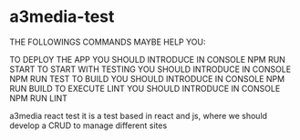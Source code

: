 # a3media-test
THE FOLLOWINGS COMMANDS MAYBE HELP YOU:

TO DEPLOY THE APP YOU SHOULD INTRODUCE IN CONSOLE NPM RUN START
TO START WITH TESTING YOU SHOULD INTRODUCE IN CONSOLE NPM RUN TEST
TO BUILD YOU SHOULD INTRODUCE IN CONSOLE NPM RUN BUILD
TO EXECUTE LINT YOU SHOULD INTRODUCE IN CONSOLE NPM RUN LINT

a3media react test it is a test based in react and js, where we should develop a CRUD to manage different sites


